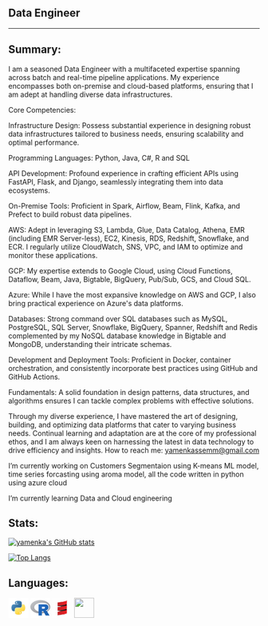 
Data Engineer
--------------------------------------------------------------------------------------------------------------------------------------------------------------------------------
--------------------------------------------------------------------------------------------------------------------------------------------------------------------------------
Summary: 
-----------------------------------------------------------------------------------------------------------------------------------------------------------------------------------
I am a seasoned Data Engineer with a multifaceted expertise spanning across batch and real-time pipeline applications. My experience encompasses both on-premise and cloud-based platforms, ensuring that I am adept at handling diverse data infrastructures.

Core Competencies:

Infrastructure Design: Possess substantial experience in designing robust data infrastructures tailored to business needs, ensuring scalability and optimal performance.

Programming Languages: Python, Java, C#, R and SQL 

API Development: Profound experience in crafting efficient APIs using FastAPI, Flask, and Django, seamlessly integrating them into data ecosystems.

On-Premise Tools: Proficient in Spark, Airflow, Beam, Flink, Kafka, and Prefect to build robust data pipelines.

AWS: Adept in leveraging S3, Lambda, Glue, Data Catalog, Athena, EMR (including EMR Server-less), EC2, Kinesis, RDS, Redshift, Snowflake, and ECR. I regularly utilize CloudWatch, SNS, VPC, and IAM to optimize and monitor these applications.

GCP: My expertise extends to Google Cloud, using Cloud Functions, Dataflow, Beam, Java, Bigtable, BigQuery, Pub/Sub, GCS, and Cloud SQL.

Azure: While I have the most expansive knowledge on AWS and GCP, I also bring practical experience on Azure's data platforms.

Databases: Strong command over SQL databases such as MySQL, PostgreSQL, SQL Server, Snowflake, BigQuery, Spanner, Redshift and Redis complemented by my NoSQL database knowledge in Bigtable and MongoDB, understanding their intricate schemas.

Development and Deployment Tools: Proficient in Docker, container orchestration, and consistently incorporate best practices using GitHub and GitHub Actions.

Fundamentals: A solid foundation in design patterns, data structures, and algorithms ensures I can tackle complex problems with effective solutions.

Through my diverse experience, I have mastered the art of designing, building, and optimizing data platforms that cater to varying business needs. Continual learning and adaptation are at the core of my professional ethos, and I am always keen on harnessing the latest in data technology to drive efficiency and insights.
 How to reach me: yamenkassemm@gmail.com

 I’m currently working on Customers Segmentaion using K-means ML model, time series forcasting using aroma model,
all the code written in python using azure cloud

 I’m currently learning Data and Cloud engineering

Stats:
---------------------------------------------------------------------------------------------------------------------------------------------------------------------------------
[![yamenka's GitHub stats](https://github-readme-stats.vercel.app/api?username=yamenka&show_icons=true&theme=radical)](https://github.com/yamenka/github-readme-stats)

[![Top Langs](https://github-readme-stats.vercel.app/api/top-langs/?username=yamenka&layout=compact&show_icons=true&theme=radical)](https://github.com/yamenka/github-readme-stats)
                                                                              
Languages:
--------------------------------------------------------------------------------------------------------------------------------------------------------------------------------
<a href="https://raw.githubusercontent.com/github/explore/80688e429a7d4ef2fca1e82350fe8e3517d3494d/topics/python/python.png" target="blank"><img align="center" src="https://raw.githubusercontent.com/github/explore/80688e429a7d4ef2fca1e82350fe8e3517d3494d/topics/python/python.png" alt="" height="40" width="40" /></a>  <a href="https://raw.githubusercontent.com/github/explore/80688e429a7d4ef2fca1e82350fe8e3517d3494d/topics/python/python.png" target="blank"><img align="center" src="https://raw.githubusercontent.com/github/explore/80688e429a7d4ef2fca1e82350fe8e3517d3494d/topics/r/r.png" alt="" height="40" width="40" /></a>  <a href="https://raw.githubusercontent.com/github/explore/80688e429a7d4ef2fca1e82350fe8e3517d3494d/topics/python/python.png" target="blank"><img align="center" src="https://raw.githubusercontent.com/github/explore/80688e429a7d4ef2fca1e82350fe8e3517d3494d/topics/scala/scala.png" alt="" height="40" width="40" /></a>  <a href="https://raw.githubusercontent.com/github/explore/80688e429a7d4ef2fca1e82350fe8e3517d3494d/topics/python/python.png" target="blank"><img align="center" src="https://encrypted-tbn0.gstatic.com/images?q=tbn:ANd9GcRAELgYRhubVLHqEzMa1lNk0E8r4mVFC4TrBw&usqp=CAU" alt="" height="40" width="40" /></a>




 

 

 
                                                                                                 



 
